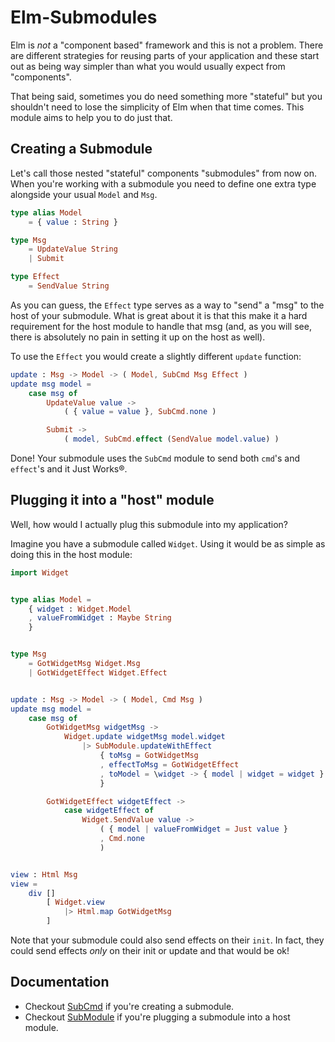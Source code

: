# Elm-Submodules

Elm is _not_ a "component based" framework and this is not a problem. There are different strategies for reusing parts of your application and these start out as being way simpler than what you would usually expect from "components".

That being said, sometimes you do need something more "stateful" but you shouldn't need to lose the simplicity of Elm when that time comes. This module aims to help you to do just that.

## Creating a Submodule

Let's call those nested "stateful" components "submodules" from now on. When you're working with a submodule you need to define one extra type alongside your usual `Model` and `Msg`.

```elm
type alias Model
    = { value : String }

type Msg
    = UpdateValue String
    | Submit

type Effect
    = SendValue String
```

As you can guess, the `Effect` type serves as a way to "send" a "msg" to the host of your submodule. What is great about it is that this make it a hard requirement for the host module to handle that msg (and, as you will see, there is absolutely no pain in setting it up on the host as well).

To use the `Effect` you would create a slightly different `update` function:

```elm
update : Msg -> Model -> ( Model, SubCmd Msg Effect )
update msg model =
    case msg of
        UpdateValue value ->
            ( { value = value }, SubCmd.none )

        Submit ->
            ( model, SubCmd.effect (SendValue model.value) )
```

Done! Your submodule uses the `SubCmd` module to send both `cmd`'s and `effect`'s and it Just Works®.

## Plugging it into a "host" module

Well, how would I actually plug this submodule into my application?

Imagine you have a submodule called `Widget`. Using it would be as simple as doing this in the host module:

```elm
import Widget


type alias Model =
    { widget : Widget.Model
    , valueFromWidget : Maybe String
    }


type Msg
    = GotWidgetMsg Widget.Msg
    | GotWidgetEffect Widget.Effect


update : Msg -> Model -> ( Model, Cmd Msg )
update msg model =
    case msg of
        GotWidgetMsg widgetMsg ->
            Widget.update widgetMsg model.widget
                |> SubModule.updateWithEffect
                    { toMsg = GotWidgetMsg
                    , effectToMsg = GotWidgetEffect
                    , toModel = \widget -> { model | widget = widget }
                    }

        GotWidgetEffect widgetEffect ->
            case widgetEffect of
                Widget.SendValue value ->
                    ( { model | valueFromWidget = Just value }
                    , Cmd.none
                    )


view : Html Msg
view =
    div []
        [ Widget.view
            |> Html.map GotWidgetMsg
        ]
```

Note that your submodule could also send effects on their `init`. In fact, they could send effects _only_ on their init or update and that would be ok!

## Documentation

- Checkout [SubCmd](https://package.elm-lang.org/packages/uncover-co/elm-submodules/latest/SubCmd) if you're creating a submodule.
- Checkout [SubModule](https://package.elm-lang.org/packages/uncover-co/elm-submodules/latest/SubModule) if you're plugging a submodule into a host module.
